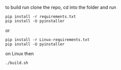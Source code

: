 to build run clone the repo, cd into the folder and run
```
pip install -r requirements.txt
pip install -U pyinstaller
```
or 
```
pip install -r Linux-requirements.txt
pip install -U pyinstaller
```
on Linux
then
```
./build.sh
```